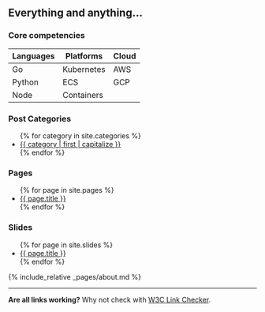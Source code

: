 ## Everything and anything...

### Core competencies

| Languages | Platforms | Cloud |
| --- | --- | --- |
| Go | Kubernetes | AWS |
| Python | ECS  | GCP |
| Node | Containers | |

### Post Categories
<ul>
  {% for category in site.categories %}
  <li><a href="{{ site.url }}/category/{{ category | first | url_encode }}/index.html">{{ category | first | capitalize }}</a></li>
  {% endfor %}
</ul>

### Pages
<ul>
  {% for page in site.pages %}
  <li><a href="{{ page.url }}">{{ page.title }}</a></li>
  {% endfor %}
</ul>

### Slides
<ul>
  {% for page in site.slides %}
  <li><a href="{{ page.url }}">{{ page.title }}</a></li>
  {% endfor %}
</ul>

{% include_relative _pages/about.md %}

---

**Are all links working?** Why not check with [W3C Link Checker](https://validator.w3.org/checklink?uri=marjamis.github.io&hide_type=all&depth=&check=Check).

